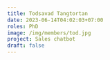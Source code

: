 ```yaml
---
title: Todsavad Tangtortan
date: 2023-06-14T04:02:03+07:00
roles: PhD
image: /img/members/tod.jpg
project: Sales chatbot
draft: false
---
```


